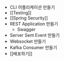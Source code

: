 - CLI 어플리케이션 만들기
- [[Testing]]
- [[Spring Security]]
- REST Application 만들기
	- Swagger
- Server Sent Event 만들기
- Websocket 만들기
- Kafka Consumer 만들기
- [[배포하기]]